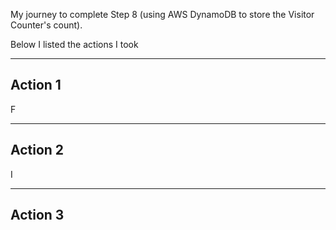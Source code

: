 My journey to complete Step 8 (using AWS DynamoDB to store the Visitor Counter's count).

Below I listed the actions I took

***
## Action 1 
F
***
## Action 2
I 
***
## Action 3
